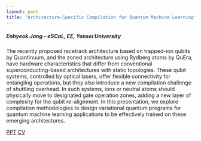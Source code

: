 ```yaml
---
layout: post
title: "Architecture-Specific Compilation for Quantum Machine Learning"
---
```


<h5>
    Enhyeok Jang - eSCaL, EE, Yonsei University
</h5>

The recently proposed racetrack architecture based on trapped-ion qubits by Quantinuum, and the zoned architecture using Rydberg atoms by QuEra, have hardware characteristics that differ  from conventional superconducting-based architectures with static topologies. These qubit systems, controlled by optical lasers, offer flexible connectivity for entangling operations, but they also introduce a new compilation challenge of shuttling overhead. In such systems, ions or neutral atoms should physically move to designated gate operation zones, adding a new layer of complexity for the qubit re-alignment.  In this presentation, we explore compilation methodologies to design variational quantum programs for quantum machine learning applications to be effectively trained on these emerging architectures.

[PPT](https://docs.google.com/presentation/d/1wng-Hd4IH1ve9msz-gc3WjvzOWVxBJiz/edit?usp=share_link&ouid=111948851444227468135&rtpof=true&sd=true)
[CV](https://enhyeok.notion.site/Enhyeok-Jang-9f594ec32719477fa5ab8cf0f517a642)
